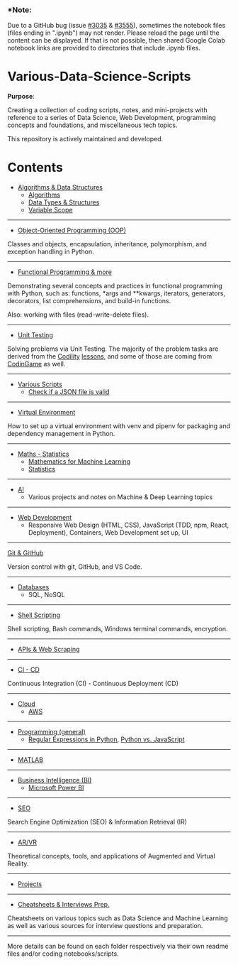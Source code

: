 ### *Note:
Due to a GitHub bug (issue [#3035](https://github.com/jupyter/notebook/issues/3035) & [#3555](https://github.com/jupyter/notebook/issues/3555)), sometimes the notebook files (files ending in ".ipynb") may not render. Please reload the page until the content can be displayed. If that is not possible, then shared Google Colab notebook links are provided to directories that include .ipynb files.

# Various-Data-Science-Scripts

**Purpose**: 
<p>Creating a collection of coding scripts, notes, and mini-projects with reference to a series of Data Science, Web Development, programming concepts and foundations, and miscellaneous tech topics.</p>
<p>This repository is actively maintained and developed.</p>

Contents
=======================

* [Algorithms & Data Structures](https://github.com/dimi-fn/Various-Data-Science-Scripts/tree/main/Algorithms%20%26%20Data%20Structures)
    * [Algorithms](https://github.com/dimi-fn/Various-Data-Science-Scripts/tree/main/Algorithms%20%26%20Data%20Structures/Algorithms)
    * [Data Types & Structures](https://github.com/dimi-fn/Various-Data-Science-Scripts/tree/main/Algorithms%20%26%20Data%20Structures/Data_Types_%26_Structures)
    * [Variable Scope](https://github.com/dimi-fn/Various-Data-Science-Scripts/tree/main/Algorithms%20%26%20Data%20Structures/Variable_Scope)

-----

* [Object-Oriented Programming (OOP)](https://github.com/dimi-fn/Various-Data-Science-Scripts/tree/main/OOP)

Classes and objects, encapsulation, inheritance, polymorphism, and exception handling in Python.

---

* [Functional Programming & more](https://github.com/dimi-fn/Various-Data-Science-Scripts/tree/main/Functional%20Programming%20%26%20more)

Demonstrating several concepts and practices in functional programming with Python, such as: functions, *args and **kwargs, iterators, generators, decorators, list comprehensions, and build-in functions.

Also: working with files (read-write-delete files).

-----

* [Unit Testing](https://github.com/dimi-fn/Various-Data-Science-Scripts/tree/main/Unit%20Testing)

Solving problems via Unit Testing. The majority of the problem tasks are derived from the [Codility](https://www.codility.com/) [lessons](https://app.codility.com/programmers/lessons/1-iterations/), and some of those are coming from [CodinGame](https://www.codingame.com/) as well.


-----

* [Various Scripts](https://github.com/dimi-fn/Various-Data-Science-Scripts/tree/main/Various%20Scripts)
    * [Check if a JSON file is valid](https://github.com/dimi-fn/Various-Data-Science-Scripts/tree/main/Various%20Scripts#check-if-a-json-file-is-valid)

-----

* [Virtual Environment](https://github.com/dimi-fn/Various-Data-Science-Scripts/tree/main/Virtual%20Environment)

How to set up a virtual environment with venv and pipenv for packaging and dependency management in Python.

-----

* [Maths - Statistics](https://github.com/dimi-fn/Various-Data-Science-Scripts/tree/main/Maths%20-%20Statistics)
    * [Mathematics for Machine Learning](https://github.com/dimi-fn/Various-Data-Science-Scripts/tree/main/Maths%20-%20Statistics/Mathematics_for_ML)
    * [Statistics](https://github.com/dimi-fn/Various-Data-Science-Scripts/tree/main/Maths%20-%20Statistics/Statistics)

-----

* [AI](https://github.com/dimi-fn/Various-Data-Science-Scripts/tree/main/AI)
    * Various projects and notes on Machine & Deep Learning topics

------

* [Web Development](https://github.com/dimi-fn/Various-Data-Science-Scripts/tree/main/Web%20Development)
    * Responsive Web Design (HTML, CSS), JavaScript (TDD, npm, React, Deployment), Containers, Web Development set up, UI

------

[Git & GitHub](https://github.com/dimi-fn/Various-Data-Science-Scripts/tree/main/Git%20%26%20GitHub)

Version control with git, GitHub, and VS Code.

------

* [Databases](https://github.com/dimi-fn/Various-Data-Science-Scripts/tree/main/Databases)
    * SQL, NoSQL

-----

* [Shell Scripting](https://github.com/dimi-fn/Various-Data-Science-Scripts/tree/main/Shell%20Scripting)

Shell scripting, Bash commands, Windows terminal commands, encryption.

------

* [APIs & Web Scraping](https://github.com/dimi-fn/Various-Data-Science-Scripts/tree/main/APIs%20%26%20Web%20Scraping)

------

* [CI - CD](https://github.com/dimi-fn/Various-Data-Science-Scripts/tree/main/CI%20-%20CD)

Continuous Integration (CI) - Continuous Deployment (CD)

------

* [Cloud](https://github.com/dimi-fn/Various-Data-Science-Scripts/tree/main/Cloud)
    * [AWS](https://github.com/dimi-fn/Various-Data-Science-Scripts/tree/main/Cloud#aws)

-------

* [Programming (general)](https://github.com/dimi-fn/Various-Data-Science-Scripts/tree/main/Programming%20(general))
    * [Regular Expressions in Python](https://github.com/dimi-fn/Various-Data-Science-Scripts/tree/main/Programming%20(general)/RegEx), [Python vs. JavaScript](https://github.com/dimi-fn/Various-Data-Science-Scripts/tree/main/Programming%20(general)/Python_vs_JavaScript)    

------

* [MATLAB](https://github.com/dimi-fn/Various-Data-Science-Scripts/tree/main/MATLAB)

------

* [Business Intelligence (BI)](https://github.com/dimi-fn/Various-Data-Science-Scripts/tree/main/Business%20Intelligence%20(BI))
    * [Microsoft Power BI](https://github.com/dimi-fn/Various-Data-Science-Scripts/tree/main/Business%20Intelligence%20(BI)#microsoft-power-bi)
    
------

* [SEO](https://github.com/dimi-fn/Various-Data-Science-Scripts/tree/main/SEO)

Search Engine Optimization (SEO) & Information Retrieval (IR)

-----

* [AR/VR](https://github.com/dimi-fn/Various-Data-Science-Scripts/tree/main/AR%20%26%20VR#augmented-reality-ar--virtual-reality-vr)

Theoretical concepts, tools, and applications of Augmented and Virtual Reality.

-----

* [Projects](https://github.com/dimi-fn/Various-Data-Science-Scripts/tree/main/Projects)

-----

* [Cheatsheets & Interviews Prep.](https://github.com/dimi-fn/Various-Data-Science-Scripts/tree/main/Cheatsheets%20%26%20Interviews%20Prep)

Cheatsheets on various topics such as Data Science and Machine Learning as well as various sources for interview questions and preparation.

-----
More details can be found on each folder respectively via their own readme files and/or coding notebooks/scripts.
